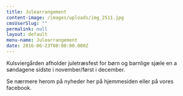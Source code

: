 ```yaml
---
title: Julearrangement
content-image: /images/uploads/img_2511.jpg
cmsUserSlug: ""
permalink: null
layout: default
menu-name: Julearrangement
date: 2016-06-23T00:00:00.000Z
---
```


Kulsviergården afholder juletræsfest for børn og barnlige sjæle en a søndagene sidste i november/først i december.

Se nærmere herom på nyheder her på hjemmesiden eller på vores facebook.